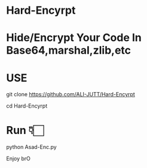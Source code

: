 # Hard-Encyrpt
# Hide/Encrypt Your Code In Base64,marshal,zlib,etc

# USE

git clone https://github.com/ALI-JUTT/Hard-Encyrpt

cd Hard-Encyrpt

# Run 👇🏻

python Asad-Enc.py

Enjoy brO

